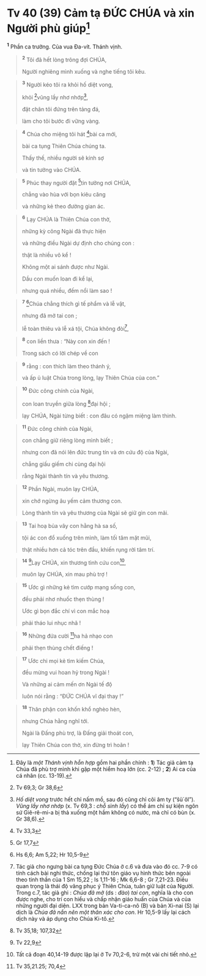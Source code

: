 # Tv 40 (39) Cảm tạ ĐỨC CHÚA và xin Người phù giúp[^1]
<sup><b>1</b></sup> Phần ca trưởng. Của vua Đa-vít. Thánh vịnh.


> <sup><b>2</b></sup> Tôi đã hết lòng trông đợi CHÚA,
> 
> Người nghiêng mình xuống và nghe tiếng tôi kêu.
>


> <sup><b>3</b></sup> Người kéo tôi ra khỏi hố diệt vong,
> 
> khỏi [^1*]vũng lầy nhơ nhớp[^2],
> 
> đặt chân tôi đứng trên tảng đá,
> 
> làm cho tôi bước đi vững vàng.
>


> <sup><b>4</b></sup> Chúa cho miệng tôi hát [^2*]bài ca mới,
> 
> bài ca tụng Thiên Chúa chúng ta.
> 
> Thấy thế, nhiều người sẽ kính sợ
> 
> và tin tưởng vào CHÚA.
>


> <sup><b>5</b></sup> Phúc thay người đặt [^3*]tin tưởng nơi CHÚA,
> 
> chẳng vào hùa với bọn kiêu căng
> 
> và những kẻ theo đường gian ác.
>


> <sup><b>6</b></sup> Lạy CHÚA là Thiên Chúa con thờ,
> 
> những kỳ công Ngài đã thực hiện
> 
> và những điều Ngài dự định cho chúng con :
> 
> thật là nhiều vô kể !
> 
> Không một ai sánh được như Ngài.
> 
> Dầu con muốn loan đi kể lại,
> 
> nhưng quá nhiều, đếm nổi làm sao !
>


> <sup><b>7</b></sup> [^4*]Chúa chẳng thích gì tế phẩm và lễ vật,
> 
> nhưng đã mở tai con ;
> 
> lễ toàn thiêu và lễ xá tội, Chúa không đòi[^3],
>


> <sup><b>8</b></sup> con liền thưa : “Này con xin đến !
> 
> Trong sách có lời chép về con
>


> <sup><b>9</b></sup> rằng : con thích làm theo thánh ý,
> 
> và ấp ủ luật Chúa trong lòng, lạy Thiên Chúa của con.”
>


> <sup><b>10</b></sup> Đức công chính của Ngài,
> 
> con loan truyền giữa lòng [^5*]đại hội ;
> 
> lạy CHÚA, Ngài từng biết : con đâu có ngậm miệng làm thinh.
>


> <sup><b>11</b></sup> Đức công chính của Ngài,
> 
> con chẳng giữ riêng lòng mình biết ;
> 
> nhưng con đã nói lên đức trung tín và ơn cứu độ của Ngài,
> 
> chẳng giấu giếm chi cùng đại hội
> 
> rằng Ngài thành tín và yêu thương.
>


> <sup><b>12</b></sup> Phần Ngài, muôn lạy CHÚA,
> 
> xin chớ ngừng âu yếm cảm thương con.
> 
> Lòng thành tín và yêu thương của Ngài sẽ giữ gìn con mãi.
>


> <sup><b>13</b></sup> Tai hoạ bủa vây con hằng hà sa số,
> 
> tội ác con đổ xuống trên mình, làm tối tăm mặt mũi,
> 
> thật nhiều hơn cả tóc trên đầu, khiến rụng rời tâm trí.
>


> <sup><b>14</b></sup> [^6*]Lạy CHÚA, xin thương tình cứu con[^4],
> 
> muôn lạy CHÚA, xin mau phù trợ !
>


> <sup><b>15</b></sup> Ước gì những kẻ tìm cướp mạng sống con,
> 
> đều phải nhơ nhuốc thẹn thùng !
> 
> Ước gì bọn đắc chí vì con mắc hoạ
> 
> phải tháo lui nhục nhã !
>


> <sup><b>16</b></sup> Những đứa cười [^7*]ha hả nhạo con
> 
> phải thẹn thùng chết điếng !
>


> <sup><b>17</b></sup> Ước chi mọi kẻ tìm kiếm Chúa,
> 
> đều mừng vui hoan hỷ trong Ngài !
> 
> Và những ai cảm mến ơn Ngài tế độ
> 
> luôn nói rằng : “ĐỨC CHÚA vĩ đại thay !”
>


> <sup><b>18</b></sup> Thân phận con khốn khổ nghèo hèn,
> 
> nhưng Chúa hằng nghĩ tới.
> 
> Ngài là Đấng phù trợ, là Đấng giải thoát con,
> 
> lạy Thiên Chúa con thờ, xin đừng trì hoãn !
>

[^1]: Đây là <i>một Thánh vịnh hỗn hợp</i> gồm hai phần chính : <b>1</b>) Tác giả cảm tạ Chúa đã phù trợ mình khi gặp một hiểm hoạ lớn (cc. 2-12) ; <b>2</b>) Ai ca của cá nhân (cc. 13-19).
[^2]: <i>Hố diệt vong</i> trước hết chỉ nấm mồ, sau đó cũng chỉ cõi âm ty (“<span class="hebrew-translit">šü´ôl</span>”). <i>Vũng lầy nhơ nhớp</i> (x. Tv 69,3 : <i>chỗ sình lầy</i>) có thể ám chỉ sự kiện ngôn sứ Giê-rê-mi-a bị thả xuống một hầm không có nước, mà chỉ có bùn (x. Gr 38,6).
[^3]: Tác giả cho ngưng bài ca tụng Đức Chúa ở c.6 và đưa vào đó cc. 7-9 có tính cách bài nghi thức, chống lại thứ tôn giáo vụ hình thức bên ngoài theo tinh thần của 1 Sm 15,22 ; Is 1,11-16 ; Mk 6,6-8 ; Gr 7,21-23. Điều quan trọng là thái độ vâng phục ý Thiên Chúa, tuân giữ luật của Người. Trong c.7, tác giả ghi : <i>Chúa đã mở</i> (ds : <i>đào</i>) <i>tai con</i>, nghĩa là cho con được nghe, cho trí con hiểu và chấp nhận giáo huấn của Chúa và của những người đại diện. LXX trong bản Va-ti-ca-nô (B) và bản Xi-nai (S) lại dịch là <i>Chúa đã nắn nên một thân xác cho con</i>. Hr 10,5-9 lấy lại cách dịch này và áp dụng cho Chúa Ki-tô.
[^4]: Tất cả đoạn 40,14-19 được lặp lại ở Tv 70,2-6, trừ một vài chi tiết nhỏ.
[^1*]: Tv 69,3; Gr 38,6
[^2*]: Tv 33,3
[^3*]: Gr 17,7
[^4*]: Hs 6,6; Am 5,22; Hr 10,5-9
[^5*]: Tv 35,18; 107,32
[^6*]: Tv 22,9
[^7*]: Tv 35,21.25; 70,4
